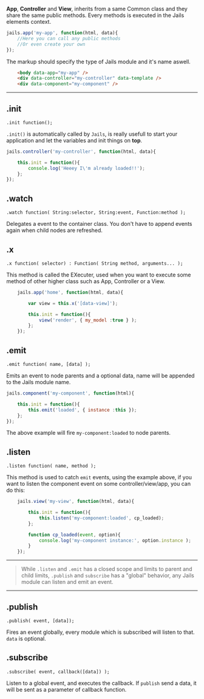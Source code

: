 
**App**, **Controller** and **View**, inherits from a same Common class and they share the same public methods.
Every methods is executed in the Jails elements context.

```js
jails.app('my-app', function(html, data){
    //Here you can call any public methods
    //Or even create your own
});
```

The markup should specify the type of Jails module and it's name aswell.

```html
    <body data-app="my-app" />
    <div data-controller="my-controller" data-template />
    <div data-component="my-component" />
```

---

## .init
    .init function();
`.init()` is automatically called by `Jails`, is really usefull to start your application and let the variables and init things on **top**.

```js
jails.controller('my-controller', function(html, data){

    this.init = function(){
        console.log('Heeey I\'m already loaded!!');
    };
});
```

## .watch
    .watch function( String:selector, String:event, Function:method );

Delegates a event to the container class. You don't have to append events again when child nodes are refreshed.

## .x
    .x function( selector) : Function( String method, arguments... );
This method is called the EXecuter, used when you want to execute some method of other higher class
such as App, Controller or a View.

```js
    jails.app('home', function(html, data){

        var view = this.x('[data-view]');

        this.init = function(){
            view('render', { my_model :true } );
        };
    });
```

## .emit
    .emit function( name, [data] );

Emits an event to node parents and a optional data, name will be appended to the Jails module name.
```js
jails.component('my-component', function(html){

    this.init = function(){
        this.emit('loaded', { instance :this });
    };
});
```
The above example will fire `my-component:loaded` to node parents.

## .listen
    .listen function( name, method );

This method is used to catch `emit` events, using the example above, if you want to listen the component event on some controller/view/app, you can do this:

```js
    jails.view('my-view', function(html, data){

        this.init = function(){
            this.listen('my-component:loaded', cp_loaded);
        };

        function cp_loaded(event, option){
            console.log('my-component instance:', option.instance );
        }
    });
```

---

> While `.listen` and `.emit` has a closed scope and limits to parent and child limits,
`.publish` and `subscribe` has a "global" behavior, any Jails module can listen and emit an event.

---

## .publish
    .publish( event, [data]);

Fires an event globally, every module which is subscribed will listen to that. `data` is optional.

## .subscribe
    .subscribe( event, callback([data]) );

Listen to a global event, and executes the callback. If `publish` send a data, it will be sent as a parameter of callback function.
